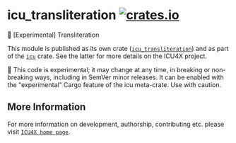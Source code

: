 # icu_transliteration [![crates.io](https://img.shields.io/crates/v/icu_transliteration)](https://crates.io/crates/icu_transliteration)

🚧 \[Experimental\] Transliteration

This module is published as its own crate ([`icu_transliteration`](https://docs.rs/icu_transliteration/latest/icu_transliteration/))
and as part of the [`icu`](https://docs.rs/icu/latest/icu/) crate. See the latter for more details on the ICU4X project.

<div class="stab unstable">
🚧 This code is experimental; it may change at any time, in breaking or non-breaking ways,
including in SemVer minor releases. It can be enabled with the "experimental" Cargo feature
of the icu meta-crate. Use with caution.
</div>

## More Information

For more information on development, authorship, contributing etc. please visit [`ICU4X home page`](https://github.com/unicode-org/icu4x).

